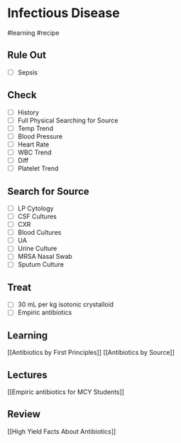 # Infectious Disease
#learning
#recipe

## Rule Out
- [ ] Sepsis

## Check
- [ ] History
- [ ] Full Physical Searching for Source
- [ ] Temp Trend
- [ ] Blood Pressure
- [ ] Heart Rate
- [ ] WBC Trend
- [ ] Diff
- [ ] Platelet Trend

## Search for Source
- [ ] LP Cytology
- [ ] CSF Cultures
- [ ] CXR
- [ ] Blood Cultures
- [ ] UA
- [ ] Urine Culture
- [ ] MRSA Nasal Swab
- [ ] Sputum Culture

## Treat
- [ ] 30 mL per kg isotonic crystalloid
- [ ] Empiric antibiotics

## Learning
[[Antibiotics by First Principles]]
[[Antibiotics by Source]]

## Lectures
[[Empiric antibiotics for MCY Students]]

## Review
[[High Yield Facts About Antibiotics]]